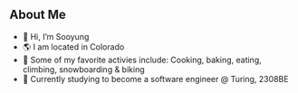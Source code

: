 ## About Me ##
- 👋 Hi, I’m Sooyung
- 🌎 I am located in Colorado
- 💞️ Some of my favorite activies include: Cooking, baking, eating, climbing, snowboarding & biking
- 📖 Currently studying to become a software engineer @ Turing, 2308BE 

<!---
skim1027/skim1027 is a ✨ special ✨ repository because its `README.md` (this file) appears on your GitHub profile.
You can click the Preview link to take a look at your changes.
--->
